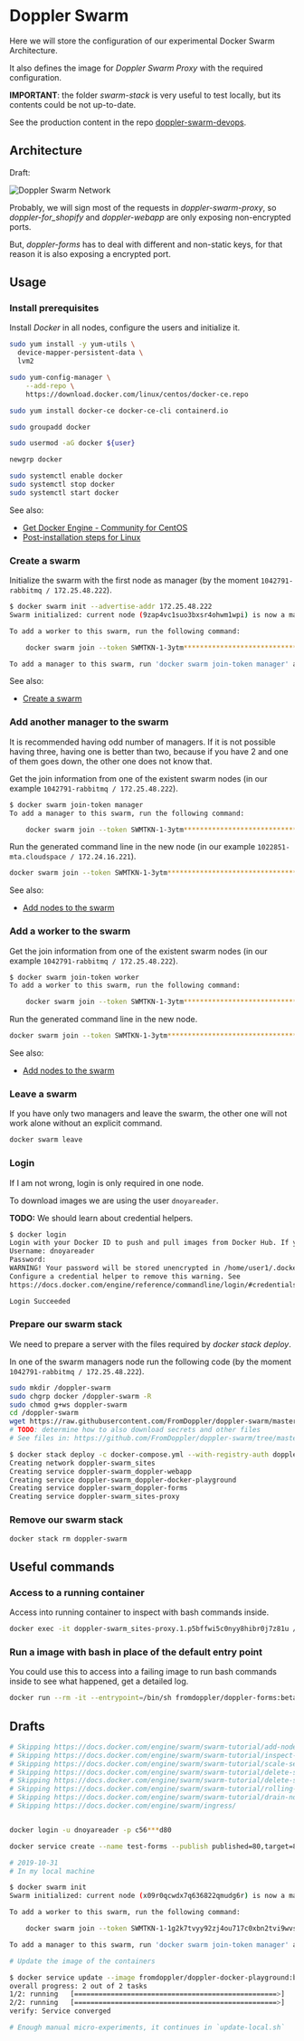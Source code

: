 # Doppler Swarm

Here we will store the configuration of our experimental Docker Swarm Architecture.

It also defines the image for _Doppler Swarm Proxy_ with the required configuration.

**IMPORTANT**: the folder _swarm-stack_ is very useful to test locally, but its contents could be not up-to-date.

See the production content in the repo [doppler-swarm-devops](https://github.com/MakingSense/doppler-swarm-devops).

## Architecture

Draft:

![Doppler Swarm Network](docs/doppler-swarm-network.svg)

Probably, we will sign most of the requests in _doppler-swarm-proxy_, so _doppler-for_shopify_ and
_doppler-webapp_ are only exposing non-encrypted ports.

But, _doppler-forms_ has to deal with different and non-static keys, for that reason it is also
exposing a encrypted port.

## Usage

### Install prerequisites

Install _Docker_ in all nodes, configure the users and initialize it.

```bash
sudo yum install -y yum-utils \
  device-mapper-persistent-data \
  lvm2

sudo yum-config-manager \
    --add-repo \
    https://download.docker.com/linux/centos/docker-ce.repo

sudo yum install docker-ce docker-ce-cli containerd.io

sudo groupadd docker

sudo usermod -aG docker ${user}

newgrp docker

sudo systemctl enable docker
sudo systemctl stop docker
sudo systemctl start docker
```

See also:

* [Get Docker Engine - Community for CentOS](https://docs.docker.com/install/linux/docker-ce/centos/)
* [Post-installation steps for Linux](https://docs.docker.com/install/linux/linux-postinstall/)

### Create a swarm

Initialize the swarm with the first node as manager (by the moment `1042791-rabbitmq / 172.25.48.222`).

```bash
$ docker swarm init --advertise-addr 172.25.48.222
Swarm initialized: current node (9zap4vc1suo3bxsr4ohwm1wpi) is now a manager.

To add a worker to this swarm, run the following command:

    docker swarm join --token SWMTKN-1-3ytm******************************************9u3b-eh8h*****************4zfn 172.25.48.222:2377

To add a manager to this swarm, run 'docker swarm join-token manager' and follow the instructions.
```

See also:

* [Create a swarm](https://docs.docker.com/engine/swarm/swarm-tutorial/create-swarm/)

### Add another manager to the swarm

It is recommended having odd number of managers. If it is not possible having three, having one is better than two,
because if you have 2 and one of them goes down, the other one does not know that.

Get the join information from one of the existent swarm nodes (in our example `1042791-rabbitmq / 172.25.48.222`).

```bash
$ docker swarm join-token manager
To add a manager to this swarm, run the following command:

    docker swarm join --token SWMTKN-1-3ytm******************************************9u3b-a6ii*****************itve 172.25.48.222:2377
```

Run the generated command line in the new node (in our example `1022851-mta.cloudspace / 172.24.16.221`).

```bash
docker swarm join --token SWMTKN-1-3ytm******************************************9u3b-a6ii*****************itve 172.25.48.222:2377
```

See also:

* [Add nodes to the swarm](https://docs.docker.com/engine/swarm/swarm-tutorial/add-nodes/)

### Add a worker to the swarm

Get the join information from one of the existent swarm nodes (in our example `1042791-rabbitmq / 172.25.48.222`).

```bash
$ docker swarm join-token worker
To add a worker to this swarm, run the following command:

    docker swarm join --token SWMTKN-1-3ytm******************************************9u3b-eh8h*****************4zfn 172.25.48.222:2377
```

Run the generated command line in the new node.

```bash
docker swarm join --token SWMTKN-1-3ytm******************************************9u3b-eh8h*****************4zfn 172.25.48.222:2377
```

See also:

* [Add nodes to the swarm](https://docs.docker.com/engine/swarm/swarm-tutorial/add-nodes/)

### Leave a swarm

If you have only two managers and leave the swarm, the other one will not work alone without an explicit command.

```bash
docker swarm leave
```

### Login

If I am not wrong, login is only required in one node.

To download images we are using the user `dnoyareader`.

**TODO:** We should learn about credential helpers.

```bash
$ docker login
Login with your Docker ID to push and pull images from Docker Hub. If you dont have a Docker ID, head over to https://hub.docker.com to create one.
Username: dnoyareader
Password:
WARNING! Your password will be stored unencrypted in /home/user1/.docker/config.json.
Configure a credential helper to remove this warning. See
https://docs.docker.com/engine/reference/commandline/login/#credentials-store

Login Succeeded
```

### Prepare our swarm stack

We need to prepare a server with the files required by _docker stack deploy_.

In one of the swarm managers node run the following code (by the moment `1042791-rabbitmq / 172.25.48.222`).

```bash
sudo mkdir /doppler-swarm
sudo chgrp docker /doppler-swarm -R
sudo chmod g+ws doppler-swarm
cd /doppler-swarm
wget https://raw.githubusercontent.com/FromDoppler/doppler-swarm/master/swarm-stack/docker-compose.yml
# TODO: determine how to also download secrets and other files
# See files in: https://github.com/FromDoppler/doppler-swarm/tree/master/swarm-stack

$ docker stack deploy -c docker-compose.yml --with-registry-auth doppler-swarm
Creating network doppler-swarm_sites
Creating service doppler-swarm_doppler-webapp
Creating service doppler-swarm_doppler-docker-playground
Creating service doppler-swarm_doppler-forms
Creating service doppler-swarm_sites-proxy
```

### Remove our swarm stack

```bash
docker stack rm doppler-swarm
```

## Useful commands

### Access to a running container

Access into running container to inspect with bash commands inside.

```bash
docker exec -it doppler-swarm_sites-proxy.1.p5bffwi5c0nyy8hibr0j7z81u /bin/bash
```

### Run a image with bash in place of the default entry point

You could use this to access into a failing image to run bash commands inside to see what happened, get a detailed log.

```bash
docker run --rm -it --entrypoint=/bin/sh fromdoppler/doppler-forms:beta
```



## Drafts

```bash
# Skipping https://docs.docker.com/engine/swarm/swarm-tutorial/add-nodes/
# Skipping https://docs.docker.com/engine/swarm/swarm-tutorial/inspect-service/
# Skipping https://docs.docker.com/engine/swarm/swarm-tutorial/scale-service/
# Skipping https://docs.docker.com/engine/swarm/swarm-tutorial/delete-service/
# Skipping https://docs.docker.com/engine/swarm/swarm-tutorial/delete-service/
# Skipping https://docs.docker.com/engine/swarm/swarm-tutorial/rolling-update/
# Skipping https://docs.docker.com/engine/swarm/swarm-tutorial/drain-node/
# Skipping https://docs.docker.com/engine/swarm/ingress/


docker login -u dnoyareader -p c56***d80

docker service create --name test-forms --publish published=80,target=80 --replicas 2 --with-registry-auth fromdoppler/doppler-forms:beta

# 2019-10-31
# In my local machine

$ docker swarm init
Swarm initialized: current node (x09r0qcwdx7q636822qmudg6r) is now a manager.

To add a worker to this swarm, run the following command:

    docker swarm join --token SWMTKN-1-1g2k7tvyy92zj4ou717c0xbn2tvi9wvs90d2v4badglpj9ezk7-exunjfpyed48qbf6mr694xkbg 192.168.65.3:2377

To add a manager to this swarm, run 'docker swarm join-token manager' and follow the instructions.

# Update the image of the containers

$ docker service update --image fromdoppler/doppler-docker-playground:beta doppler-docker-playground
overall progress: 2 out of 2 tasks
1/2: running   [==================================================>]
2/2: running   [==================================================>]
verify: Service converged

# Enough manual micro-experiments, it continues in `update-local.sh`
```
